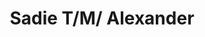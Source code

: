 ---
pid: llg158
title: Sadie T/M/ Alexander
location_transcription: University of Pennsylvania
coordinates: "[-75.19308738468, 39.954083051419]"
zipcode: '19118'
gen_neighborhood: Northwest Philadelphia
neighborhood: Chestnut Hill
outside_phl: 
age: '17'
age_range: 13-19
instagram: 
image_file_name: llg_158.jpg
proposal_transcription: This is a life size, potentially larger statue of Sadie T.M.
  Alexander in a graduation cap/gown after receiving her P.h.D. in economics. This
  statue is made out of bronze on a stone, square platform.
topic: African Americans,History,Women
topic_summary: 0, 0, 0
type: Sculpture Statue
keywords_other: Sadie T.M. Alexander, Delta Sigma Theta, UPenn
credit: E. Cheung
image_labels: 
twitter: 
facebook: 
permalink: "/monuments/llg158/"
layout: item-page
---